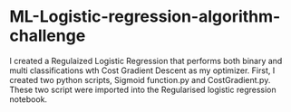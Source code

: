 # ML-Logistic-regression-algorithm-challenge


I created a Regulaized Logistic Regression that performs both binary and multi classifications wth Cost Gradient Descent as my optimizer.
First, I created two python scripts, Sigmoid function.py and CostGradient.py. These two script were imported into the Regularised logistic regression notebook.
 
